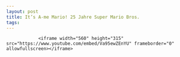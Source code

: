 ```yaml
---
layout: post
title: It’s A-me Mario! 25 Jahre Super Mario Bros.
tags:
---
```



                <iframe width="560" height="315" src="https://www.youtube.com/embed/Va95ewZEnYU" frameborder="0" allowfullscreen></iframe>
